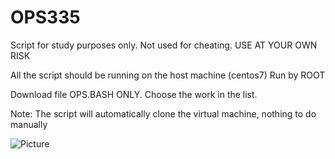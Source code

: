 # OPS335
Script for study purposes only. Not used for cheating. USE AT YOUR OWN RISK


All the script should be running on the host machine (centos7)
Run by ROOT 

Download file OPS.BASH ONLY. Choose the work in the list.

Note: The script will automatically clone the virtual machine, nothing to do manually

![Picture](https://github.com/linhvanha/OPS335-Bash-Shell-Project/blob/master/guide.JPG)

